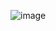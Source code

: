 ![image](https://github.com/Abiji-2020/Leetcode-2024/assets/145255212/929e13e2-592f-407e-a336-ad533be401cf)
